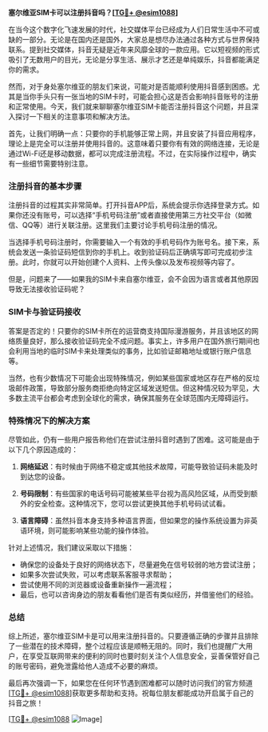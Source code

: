 **塞尔维亚SIM卡可以注册抖音吗？[[TG💪+ @esim1088](https://t.me/s/esim1088)]**

在当今这个数字化飞速发展的时代，社交媒体平台已经成为人们日常生活中不可或缺的一部分。无论是在国内还是国外，大家总是想尽办法通过各种方式与世界保持联系。提到社交媒体，抖音无疑是近年来风靡全球的一款应用。它以短视频的形式吸引了无数用户的目光，无论是分享生活、展示才艺还是单纯娱乐，抖音都能满足你的需求。

然而，对于身处塞尔维亚的朋友们来说，可能对是否能顺利使用抖音感到困惑。尤其是当你手头只有一张当地的SIM卡时，可能会担心这是否会影响抖音账号的注册和正常使用。今天，我们就来聊聊塞尔维亚SIM卡能否注册抖音这个问题，并且深入探讨一下相关的注意事项和解决方法。

首先，让我们明确一点：只要你的手机能够正常上网，并且安装了抖音应用程序，理论上是完全可以注册并使用抖音的。这意味着只要你有有效的网络连接，无论是通过Wi-Fi还是移动数据，都可以完成注册流程。不过，在实际操作过程中，确实有一些细节需要特别注意。

### 注册抖音的基本步骤

注册抖音的过程其实非常简单。打开抖音APP后，系统会提示你选择登录方式。如果你还没有账号，可以选择“手机号码注册”或者直接使用第三方社交平台（如微信、QQ等）进行关联注册。这里我们主要讨论手机号码注册的情况。

当选择手机号码注册时，你需要输入一个有效的手机号码作为账号名。接下来，系统会发送一条验证码短信到你的手机上。收到验证码后正确填写即可完成初步注册。此时，你就可以开始创建个人资料、上传头像以及发布视频等内容了。

但是，问题来了——如果我的SIM卡来自塞尔维亚，会不会因为语言或者其他原因导致无法接收验证码呢？

### SIM卡与验证码接收

答案是否定的！只要你的SIM卡所在的运营商支持国际漫游服务，并且该地区的网络质量良好，那么接收验证码完全不成问题。事实上，许多用户在国外旅行期间也会利用当地的临时SIM卡来处理类似的事务，比如验证邮箱地址或银行账户信息等。

当然，也有少数情况下可能会出现特殊情况，例如某些国家或地区存在严格的反垃圾邮件政策，导致部分服务商拒绝向特定区域发送短信。但这种情况较为罕见，大多数主流平台都会考虑到全球化的需求，确保其服务在全球范围内无障碍运行。

### 特殊情况下的解决方案

尽管如此，仍有一些用户报告称他们在尝试注册抖音时遇到了困难。这可能是由于以下几个原因造成的：

1. **网络延迟**：有时候由于网络不稳定或其他技术故障，可能导致验证码未能及时到达您的设备。
   
2. **号码限制**：有些国家的电话号码可能被某些平台视为高风险区域，从而受到额外的安全检查。这种情况下，您可以尝试更换其他手机号码试试看。

3. **语言障碍**：虽然抖音本身支持多种语言界面，但如果您的操作系统设置为非英语环境，则可能影响某些功能的操作体验。

针对上述情况，我们建议采取以下措施：

- 确保您的设备处于良好的网络状态下，尽量避免在信号较弱的地方尝试注册；
- 如果多次尝试失败，可以考虑联系客服寻求帮助；
- 尝试使用不同的浏览器或设备重新操作一遍流程；
- 最后，也可以咨询身边的朋友看看他们是否有类似经历，并借鉴他们的经验。

### 总结

综上所述，塞尔维亚SIM卡是可以用来注册抖音的。只要遵循正确的步骤并且排除了一些潜在的技术障碍，整个过程应该是顺畅无阻的。同时，我们也提醒广大用户，在享受互联网带来的便利的同时也要时刻关注个人信息安全，妥善保管好自己的账号密码，避免泄露给他人造成不必要的麻烦。

最后再次强调一下，如果您在任何环节遇到困难都可以随时访问我们的官方频道[[TG💪+ @esim1088](https://t.me/s/esim1088)]获取更多帮助和支持。祝每位朋友都能成功开启属于自己的抖音之旅！

[[TG💪+ @esim1088](https://t.me/s/esim1088) ![Image](https://i.postimg.cc/4NQfJmqS/Snipaste-2025-05-13-00-14-12.png)]